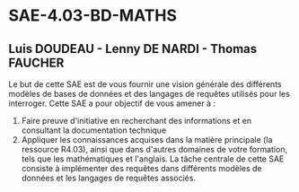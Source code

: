 # SAE-4.03-BD-MATHS
## Luis DOUDEAU - Lenny DE NARDI - Thomas FAUCHER
Le but de cette SAE est de vous fournir une vision générale des différents modèles de bases de données et des langages de requêtes utilisés pour les interroger. Cette SAE a pour objectif de vous amener à : 

1. Faire preuve d'initiative en recherchant des informations et en consultant la documentation technique
2. Appliquer les connaissances acquises dans la matière principale (la ressource R4.03), ainsi que dans d'autres domaines de votre formation, tels que les mathématiques et l'anglais. La tâche centrale de cette SAE consiste à implémenter des requêtes dans différents modèles de données et les langages de requêtes associés.



